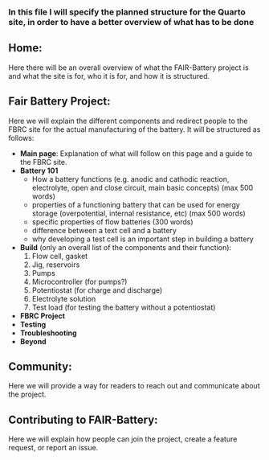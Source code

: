 ### In this file I will specify the planned structure for the Quarto site, in order to have a better overview of what has to be done

## Home:
Here there will be an overall overview of what the FAIR-Battery project is and what the site is for, who it is for, and how it is structured.

## Fair Battery Project:
Here we will explain the different components and redirect people to the FBRC site for the actual manufacturing of the battery. It will be structured as follows:

- **Main page**: Explanation of what will follow on this page and a guide to the FBRC site.
- **Battery 101**
  - How a battery functions (e.g. anodic and cathodic reaction, electrolyte, open and close circuit, main basic concepts) (max 500 words)
  - properties of a functioning battery that can be used for energy storage (overpotential, internal resistance, etc) (max 500 words)
  - specific properties of flow batteries (300 words)
  - difference between a text cell and a battery
  - why developing a test cell is an important step in building a battery
- **Build** (only an overall list of the components and their function):
  1. Flow cell, gasket  
  2. Jig, reservoirs  
  3. Pumps  
  4. Microcontroller (for pumps?)
  5. Potentiostat (for charge and discharge)  
  6. Electrolyte solution
  7. Test load (for testing the battery without a potentiostat)
- **FBRC Project**
- **Testing**
- **Troubleshooting**
- **Beyond**

## Community:
Here we will provide a way for readers to reach out and communicate about the project.

## Contributing to FAIR-Battery:
Here we will explain how people can join the project, create a feature request, or report an issue.
